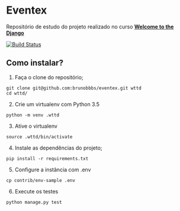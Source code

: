 Eventex
=======

Repositório de estudo do projeto realizado no curso [**Welcome to the Django**](http://welcometothedjango.com.br/)

[![Build Status](https://travis-ci.org/brunobbbs/eventex.svg?branch=master)](https://travis-ci.org/brunobbbs/eventex)


## Como instalar?

1. Faça o clone do repositório;
```console
git clone git@github.com:brunobbbs/eventex.git wttd
cd wttd/
```
2. Crie um virtualenv com Python 3.5
```console
python -m venv .wttd
```
3. Ative o virtualenv
```console
source .wttd/bin/activate
```
4. Instale as dependências do projeto;
```console
pip install -r requirements.txt
```
5. Configure a instância com .env
```console
cp contrib/env-sample .env
```
6. Execute os testes
```console
python manage.py test
```